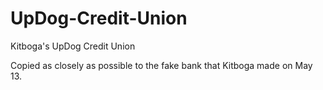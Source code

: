 # UpDog-Credit-Union
Kitboga's UpDog Credit Union


Copied as closely as possible to the fake bank that Kitboga made on May 13.
